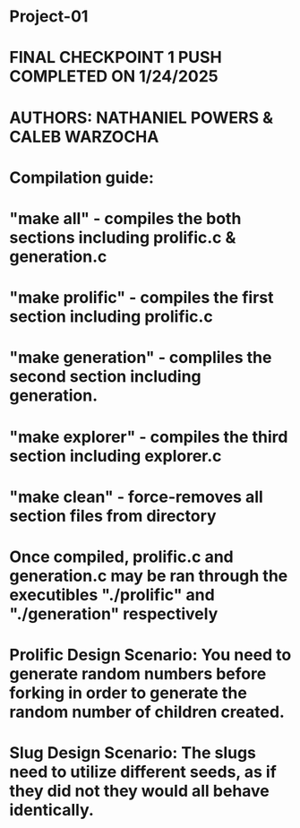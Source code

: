 # Project-01
# FINAL CHECKPOINT 1 PUSH COMPLETED ON 1/24/2025
# AUTHORS: NATHANIEL POWERS & CALEB WARZOCHA
#
#
# Compilation guide: 
# "make all" - compiles the both sections including prolific.c & generation.c
#
# "make prolific" - compiles the first section including prolific.c
#
# "make generation" - compliles the second section including generation.
#
# "make explorer" - compiles the third section including explorer.c
#
# "make clean" - force-removes all section files from directory
#
# Once compiled, prolific.c and generation.c may be ran through the executibles "./prolific" and "./generation" respectively
#
#
# Prolific Design Scenario: You need to generate random numbers before forking in order to generate the random number of children created.
#
# Slug Design Scenario: The slugs need to utilize different seeds, as if they did not they would all behave identically.